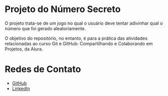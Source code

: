 # Projeto do Número Secreto

O projeto trata-se de um jogo no qual o usuário deve tentar adivinhar qual o número que foi gerado aleatoriamente.

O objetivo do repositório, no entanto, é para a prática das atividades relacionadas ao curso Git e GitHub: Compartilhando e Colaborando em Projetos, da Alura.

# Redes de Contato
* <a href="https://github.com/lfeliiipe">GitHub</a>
* <a href="https://linkedin.com/in/lfelipersb">LinkedIn</a>
